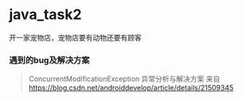 # java_task2
开一家宠物店，宠物店要有动物还要有顾客

### 遇到的bug及解决方案
>  ConcurrentModificationException 异常分析与解决方案
来自 <https://blog.csdn.net/androiddevelop/article/details/21509345> 
